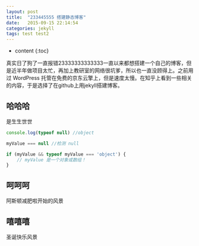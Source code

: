 ```yaml
---
layout: post
title:  "233445555 搭建静态博客"
date:   2015-09-15 22:14:54
categories: jekyll
tags: test test2
---
```


* content
{:toc}


真实日了狗了一直报错23333333333333一直以来都想搭建一个自己的博客，但是近半年做项目太忙，再加上教研室的网络很坑爹，所以也一直没顾得上。之前用过 WordPress 托管在免费的京东云擎上，但是速度太慢。在知乎上看到一些相关的内容，于是选择了在github上用jekyll搭建博客。





## 哈哈哈

是生生世世

```js
console.log(typeof null) //object

myValue === null //检测 null

if (myValue && typeof myValue === 'object') {
    // myValue 是一个对象或数组！
}
```

## 呵呵呵
阿斯顿减肥啦开始的风景

## 嘻嘻嘻
圣诞快乐风景







